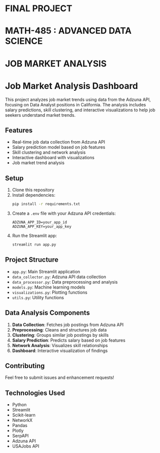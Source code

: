 # FINAL PROJECT

# MATH-485 : ADVANCED DATA SCIENCE 

# JOB MARKET ANALYSIS

# Job Market Analysis Dashboard

This project analyzes job market trends using data from the Adzuna API, focusing on Data Analyst positions in California. The analysis includes salary predictions, skill clustering, and interactive visualizations to help job seekers understand market trends.

## Features

- Real-time job data collection from Adzuna API
- Salary prediction model based on job features
- Skill clustering and network analysis
- Interactive dashboard with visualizations
- Job market trend analysis

## Setup

1. Clone this repository
2. Install dependencies:
   ```bash
   pip install -r requirements.txt
   ```
3. Create a `.env` file with your Adzuna API credentials:
   ```
   ADZUNA_APP_ID=your_app_id
   ADZUNA_APP_KEY=your_app_key
   ```
4. Run the Streamlit app:
   ```bash
   streamlit run app.py
   ```

## Project Structure

- `app.py`: Main Streamlit application
- `data_collector.py`: Adzuna API data collection
- `data_processor.py`: Data preprocessing and analysis
- `models.py`: Machine learning models
- `visualizations.py`: Plotting functions
- `utils.py`: Utility functions

## Data Analysis Components

1. **Data Collection**: Fetches job postings from Adzuna API
2. **Preprocessing**: Cleans and structures job data
3. **Clustering**: Groups similar job postings by skills
4. **Salary Prediction**: Predicts salary based on job features
5. **Network Analysis**: Visualizes skill relationships
6. **Dashboard**: Interactive visualization of findings

## Contributing

Feel free to submit issues and enhancement requests!

## Technologies Used

- Python
- Streamlit
- Scikit-learn
- NetworkX
- Pandas
- Plotly
- SerpAPI
- Adzuna API
- USAJobs API